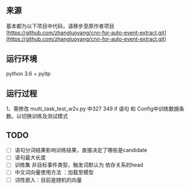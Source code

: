 ## 来源
基本都为以下项目中代码，请移步至原作者项目
[https://github.com/zhangluoyang/cnn-for-auto-event-extract.git](https://github.com/zhangluoyang/cnn-for-auto-event-extract.git)

## 运行环境
python 3.6 + pyltp

## 运行过程
1、需修改 multi_task_test_w2v.py 中327 349 if 语句 和 Config中训练数据条数。以切换训练及测试模式


## TODO
- [ ] 语句分词结果影响训练结果，直接决定了哪些是candidate
- [ ] 语句最大长度
- [ ] 训练集 非目标事件类型，触发词默认为 依存关系的head
- [ ] 中文词向量使用方法 ：加载至模型
- [ ] 词性嵌入：目前是随机的向量
